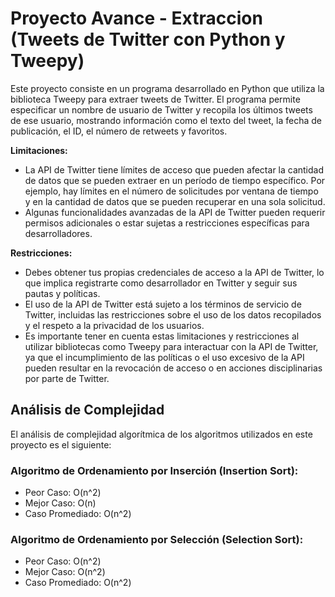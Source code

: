 # Proyecto Avance - Extraccion (Tweets de Twitter con Python y Tweepy)
Este proyecto consiste en un programa desarrollado en Python que utiliza la biblioteca Tweepy para extraer tweets de Twitter. El programa permite especificar un nombre de usuario de Twitter y recopila los últimos tweets de ese usuario, mostrando información como el texto del tweet, la fecha de publicación, el ID, el número de retweets y favoritos.

**Limitaciones:**
- La API de Twitter tiene límites de acceso que pueden afectar la cantidad de datos que se pueden extraer en un período de tiempo específico. Por ejemplo, hay límites en el número de solicitudes por ventana de tiempo y en la cantidad de datos que se pueden recuperar en una sola solicitud.
- Algunas funcionalidades avanzadas de la API de Twitter pueden requerir permisos adicionales o estar sujetas a restricciones específicas para desarrolladores.

**Restricciones:**
- Debes obtener tus propias credenciales de acceso a la API de Twitter, lo que implica registrarte como desarrollador en Twitter y seguir sus pautas y políticas.
- El uso de la API de Twitter está sujeto a los términos de servicio de Twitter, incluidas las restricciones sobre el uso de los datos recopilados y el respeto a la privacidad de los usuarios.
- Es importante tener en cuenta estas limitaciones y restricciones al utilizar bibliotecas como Tweepy para interactuar con la API de Twitter, ya que el incumplimiento de las políticas o el uso excesivo de la API pueden resultar en la revocación de acceso o en acciones disciplinarias por parte de Twitter.

## Análisis de Complejidad

El análisis de complejidad algorítmica de los algoritmos utilizados en este proyecto es el siguiente:

### Algoritmo de Ordenamiento por Inserción (Insertion Sort):

- Peor Caso: O(n^2)
- Mejor Caso: O(n)
- Caso Promediado: O(n^2)

### Algoritmo de Ordenamiento por Selección (Selection Sort):

- Peor Caso: O(n^2)
- Mejor Caso: O(n^2)
- Caso Promediado: O(n^2)
